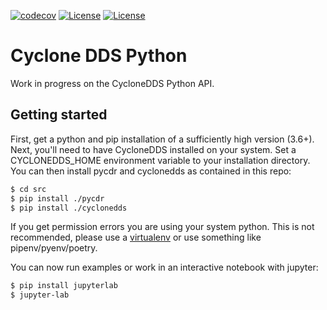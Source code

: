 
[![codecov](https://codecov.io/gh/thijsmie/cdds-py/branch/master/graph/badge.svg?token=BL8314M28L)](https://codecov.io/gh/thijsmie/cdds-py)
[![License](https://img.shields.io/badge/License-EPL%202.0-blue)](https://choosealicense.com/licenses/epl-2.0/)
[![License](https://img.shields.io/badge/License-EDL%201.0-blue)](https://choosealicense.com/licenses/edl-1.0/)

# Cyclone DDS Python

Work in progress on the CycloneDDS Python API.

## Getting started 

First, get a python and pip installation of a sufficiently high version (3.6+). Next, you'll need to have CycloneDDS installed on your system. Set a CYCLONEDDS_HOME environment variable to your installation directory. You can then install pycdr and cyclonedds as contained in this repo:

```bash
$ cd src
$ pip install ./pycdr
$ pip install ./cyclonedds
```

If you get permission errors you are using your system python. This is not recommended, please use a [virtualenv](https://docs.python.org/3/tutorial/venv.html) or use something like pipenv/pyenv/poetry.

You can now run examples or work in an interactive notebook with jupyter:

```bash
$ pip install jupyterlab
$ jupyter-lab
```
